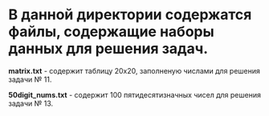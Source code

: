 # В данной директории содержатся файлы, содержащие наборы данных для решения задач.

**matrix.txt** - содержит таблицу 20х20, заполненую числами для решения задачи № 11.

**50digit_nums.txt** - содержит 100 пятидесятизначных чисел для решения задачи № 13.
